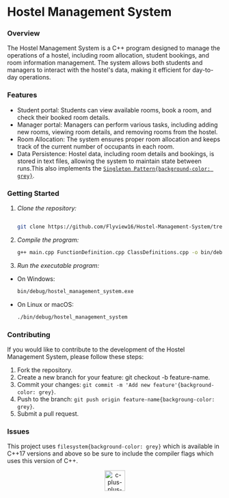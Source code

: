 # Hostel Management System

### Overview
The Hostel Management System is a C++ program designed to manage the operations of a hostel, including room allocation, student bookings, and room information management. The system allows both students and managers to interact with the hostel's data, making it efficient for day-to-day operations.

### Features
- Student portal: Students can view available rooms, book a room, and check their booked room details.
- Manager portal: Managers can perform various tasks, including adding new rooms, viewing room details, and removing rooms from the hostel.
- Room Allocation: The system ensures proper room allocation and keeps track of the current number of occupants in each room.
- Data Persistence: Hostel data, including room details and bookings, is stored in text files, allowing the system to maintain state between runs.This also implements the [`Singleton Pattern{background-color: grey}`](https://www.digitalocean.com/community/tutorials/java-singleton-design-pattern-best-practices-examples).


### Getting Started
1. *Clone the repository:*

   ```bash

   git clone https://github.com/Flyview16/Hostel-Management-System/tree/master/Hostel%20Management%20System

2. *Compile the program:*
    
    ```bash
    g++ main.cpp FunctionDefinition.cpp ClassDefinitions.cpp -o bin/debug/hostel_management_system

3. *Run the executable program:*
- On Windows:

    ```bash
    bin/debug/hostel_management_system.exe

- On Linux or macOS:

    ```bash
    ./bin/debug/hostel_management_system


### Contributing
If you would like to contribute to the development of the Hostel Management System, please follow these steps:

1. Fork the repository.
2. Create a new branch for your feature: git checkout -b feature-name.
3. Commit your changes: `git commit -m 'Add new feature'{background-color: grey}`.
4. Push to the branch:  `git push origin feature-name{backgroung-color: grey}`.
5. Submit a pull request.

### Issues
This project uses `filesystem{background-color: grey}` which is available in C++17 versions and above so be sure to include the compiler flags which uses this version of C++.

<p align = "center">
<img width="48" height="48" src="https://img.icons8.com/fluency/144/c-plus-plus-logo.png" alt="c-plus-plus-logo"/>
</p>
